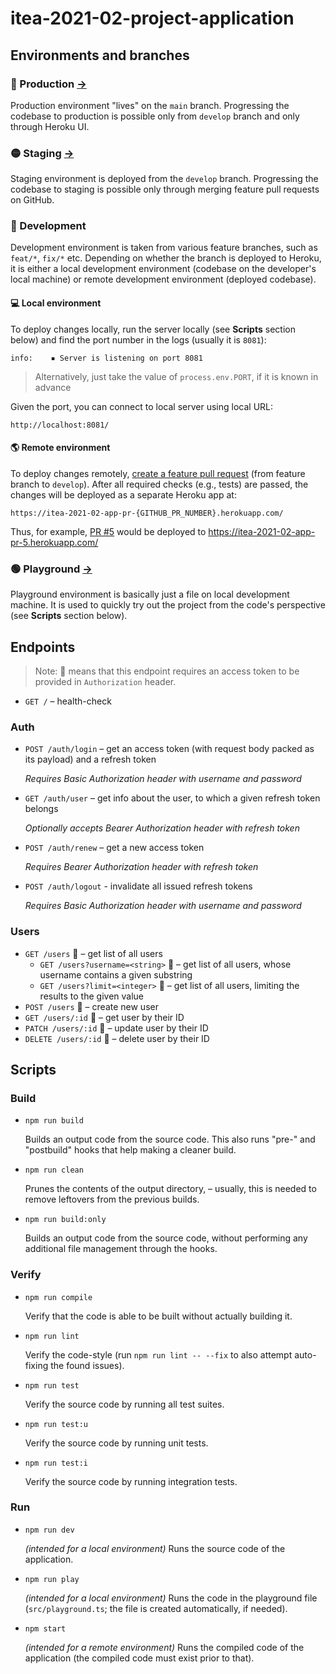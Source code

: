 # itea-2021-02-project-application

## Environments and branches

### 🔴 Production [&rarr;](https://itea-2021-02-app.herokuapp.com/)

Production environment "lives" on the `main` branch. Progressing the codebase to production is possible only from `develop` branch and only through Heroku UI.

### 🟡 Staging [&rarr;](https://itea-2021-02-app-staging.herokuapp.com/)

Staging environment is deployed from the `develop` branch. Progressing the codebase to staging is possible only through merging feature pull requests on GitHub.

### 🔵 Development

Development environment is taken from various feature branches, such as `feat/*`, `fix/*` etc. Depending on whether the branch is deployed to Heroku, it is either a local development environment (codebase on the developer's local machine) or remote development environment (deployed codebase).

#### 💻 Local environment

To deploy changes locally, run the server locally (see **Scripts** section below) and find the port number in the logs (usually it is `8081`):

```log
info:    ▪ Server is listening on port 8081
```

> Alternatively, just take the value of `process.env.PORT`, if it is known in advance

Given the port, you can connect to local server using local URL:

```
http://localhost:8081/
```

#### 🌎 Remote environment

To deploy changes remotely, [create a feature pull request](https://github.com/parzhitsky/itea-2021-02-project-application/compare) (from feature branch to `develop`). After all required checks (e.g., tests) are passed, the changes will be deployed as a separate Heroku app at:

```
https://itea-2021-02-app-pr-{GITHUB_PR_NUMBER}.herokuapp.com/
```

Thus, for example, [PR #5](https://github.com/parzhitsky/itea-2021-02-project-application/pull/5) would be deployed to https://itea-2021-02-app-pr-5.herokuapp.com/

### 🟢 Playground [&rarr;](./src/playground.ts)

Playground environment is basically just a file on local development machine. It is used to quickly try out the project from the code's perspective (see **Scripts** section below).

## Endpoints

> Note: 🔐 means that this endpoint requires an access token to be provided in `Authorization` header.

- `GET /` – health-check

### Auth

- `POST /auth/login` – get an access token (with request body packed as its payload) and a refresh token

	_Requires Basic Authorization header with username and password_

- `GET /auth/user` – get info about the user, to which a given refresh token belongs

	_Optionally accepts Bearer Authorization header with refresh token_

- `POST /auth/renew` – get a new access token

	_Requires Bearer Authorization header with refresh token_

- `POST /auth/logout` - invalidate all issued refresh tokens

	_Requires Basic Authorization header with username and password_

### Users


- `GET /users` 🔐 – get list of all users
	- `GET /users?username=<string>` 🔐 – get list of all users, whose username contains a given substring
	- `GET /users?limit=<integer>` 🔐 – get list of all users, limiting the results to the given value
- `POST /users` 🔐 – create new user
- `GET /users/:id` 🔐 – get user by their ID
- `PATCH /users/:id` 🔐 – update user by their ID
- `DELETE /users/:id` 🔐 – delete user by their ID

## Scripts

### Build

- `npm run build`

	Builds an output code from the source code. This also runs "pre-" and "postbuild" hooks that help making a cleaner build.

- `npm run clean`

	Prunes the contents of the output directory, – usually, this is needed to remove leftovers from the previous builds.

- `npm run build:only`

	Builds an output code from the source code, without performing any additional file management through the hooks.

### Verify

- `npm run compile`

	Verify that the code is able to be built without actually building it.

- `npm run lint`

	Verify the code-style (run `npm run lint -- --fix` to also attempt auto-fixing the found issues).

- `npm run test`

	Verify the source code by running all test suites.

- `npm run test:u`

	Verify the source code by running unit tests.

- `npm run test:i`

	Verify the source code by running integration tests.

### Run

- `npm run dev`

	_(intended for a local environment)_ Runs the source code of the application.

- `npm run play`

	_(intended for a local environment)_ Runs the code in the playground file (`src/playground.ts`; the file is created automatically, if needed).

- `npm start`

	_(intended for a remote environment)_ Runs the compiled code of the application (the compiled code must exist prior to that).

